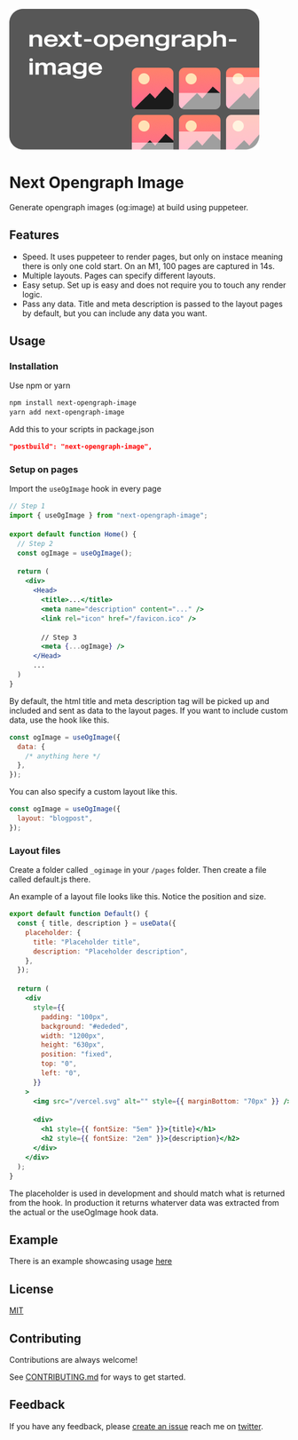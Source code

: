 ![Logo](banner.png)

# Next Opengraph Image

Generate opengraph images (og:image) at build using puppeteer.

## Features

- Speed. It uses puppeteer to render pages, but only on instace meaning there is only one cold start. On an M1, 100 pages are captured in 14s.
- Multiple layouts. Pages can specify different layouts.
- Easy setup. Set up is easy and does not require you to touch any render logic.
- Pass any data. Title and meta description is passed to the layout pages by default, but you can include any data you want.

## Usage

### Installation

Use npm or yarn

```bash
npm install next-opengraph-image
yarn add next-opengraph-image
```

Add this to your scripts in package.json

```json
"postbuild": "next-opengraph-image",
```

### Setup on pages

Import the `useOgImage` hook in every page

```jsx
// Step 1
import { useOgImage } from "next-opengraph-image";

export default function Home() {
  // Step 2
  const ogImage = useOgImage();

  return (
    <div>
      <Head>
        <title>...</title>
        <meta name="description" content="..." />
        <link rel="icon" href="/favicon.ico" />

        // Step 3
        <meta {...ogImage} />
      </Head>
      ...
  )
}
```

By default, the html title and meta description tag will be picked up and included and sent as data to the layout pages. If you want to include custom data, use the hook like this.

```jsx
const ogImage = useOgImage({
  data: {
    /* anything here */
  },
});
```

You can also specify a custom layout like this.

```jsx
const ogImage = useOgImage({
  layout: "blogpost",
});
```

### Layout files

Create a folder called `_ogimage` in your `/pages` folder. Then create a file called default.js there.

An example of a layout file looks like this. Notice the position and size.

```jsx
export default function Default() {
  const { title, description } = useData({
    placeholder: {
      title: "Placeholder title",
      description: "Placeholder description",
    },
  });

  return (
    <div
      style={{
        padding: "100px",
        background: "#ededed",
        width: "1200px",
        height: "630px",
        position: "fixed",
        top: "0",
        left: "0",
      }}
    >
      <img src="/vercel.svg" alt="" style={{ marginBottom: "70px" }} />

      <div>
        <h1 style={{ fontSize: "5em" }}>{title}</h1>
        <h2 style={{ fontSize: "2em" }}>{description}</h2>
      </div>
    </div>
  );
}
```

The placeholder is used in development and should match what is returned from the hook. In production it returns whaterver data was extracted from the actual or the useOgImage hook data.

## Example

There is an example showcasing usage [here](/example)

## License

[MIT](LICENSE)

## Contributing

Contributions are always welcome!

See [CONTRIBUTING.md](CONTRIBUTING.md) for ways to get started.

## Feedback

If you have any feedback, please [create an issue](https://github.com/alvarlagerlof/next-opengraph-image/issues/new) reach me on [twitter](https://twitter.com/alvarlagerlof).

```

```

